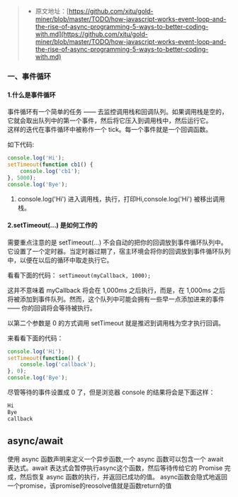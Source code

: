 > * 原文地址：[https://github.com/xitu/gold-miner/blob/master/TODO/how-javascript-works-event-loop-and-the-rise-of-async-programming-5-ways-to-better-coding-with.md](https://github.com/xitu/gold-miner/blob/master/TODO/how-javascript-works-event-loop-and-the-rise-of-async-programming-5-ways-to-better-coding-with.md)

### 一、事件循环
#### 1.什么是事件循环

事件循环有一个简单的任务 —— 去监控调用栈和回调队列。如果调用栈是空的，它就会取出队列中的第一个事件，然后将它压入到调用栈中，然后运行它。  
这样的迭代在事件循环中被称作一个 tick。每一个事件就是一个回调函数。
   
如下代码:
```js
console.log('Hi');
setTimeout(function cb1() { 
    console.log('cb1');
}, 5000);
console.log('Bye');
```
1. console.log('Hi') 进入调用栈，执行，打印Hi,console.log('Hi')  被移出调用栈。
#### 2.setTimeout(…) 是如何工作的

需要重点注意的是 setTimeout(…) 不会自动的把你的回调放到事件循环队列中。它设置了一个定时器。当定时器过期了，宿主环境会将你的回调放到事件循环队列中，以便在以后的循环中取走执行它。

看看下面的代码：
```setTimeout(myCallback, 1000);```  

这并不意味着 myCallback 将会在 1,000ms 之后执行，而是，在 1,000ms 之后将被添加到事件队列。然而，这个队列中可能会拥有一些早一点添加进来的事件 —— 你的回调将会等待被执行。

以第二个参数是 0 的方式调用 setTimeout 就是推迟到调用栈为空才执行回调。
 
来看看下面的代码：

```js
console.log('Hi');
setTimeout(function() {
    console.log('callback');
}, 0);
console.log('Bye');
```
尽管等待的事件设置成 0 了，但是浏览器 console 的结果将会是下面这样：

```js
Hi
Bye
callback
```
 
## async/await
使用 async 函数声明来定义一个异步函数,一个 async 函数可以包含一个 await 表达式。await 表达式会暂停执行async这个函数，然后等待传给它的 Promise 完成，然后恢复 async 函数的执行，并返回已成功的值。
async函数会隐式地返回一个promise，该promise的reosolve值就是函数return的值
